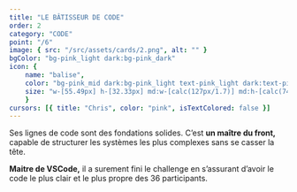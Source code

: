 ```yaml
---
title: "LE BÂTISSEUR DE CODE"
order: 2
category: "CODE"
point: "/6"
image: { src: "/src/assets/cards/2.png", alt: "" }
bgColor: "bg-pink_light dark:bg-pink_dark"
icon: {
    name: "balise",
    color: "bg-pink_mid dark:bg-pink_light text-pink_light dark:text-pink_dark",
    size: "w-[55.49px] h-[32.33px] md:w-[calc(127px/1.7)] md:h-[calc(74px/1.7)] lg:w-[calc(127px/1.3)] lg:h-[calc(74px/1.3)] xl:w-[127px] xl:h-[74px]",
    }
cursors: [{ title: "Chris", color: "pink", isTextColored: false }]
---
```


Ses lignes de code sont des fondations solides. C’est **un maître du front,** capable de structurer les systèmes les plus complexes sans se casser la tête.

**Maitre de VSCode,** il a surement fini le challenge en s’assurant d’avoir le code le plus clair et le plus propre des 36 participants.